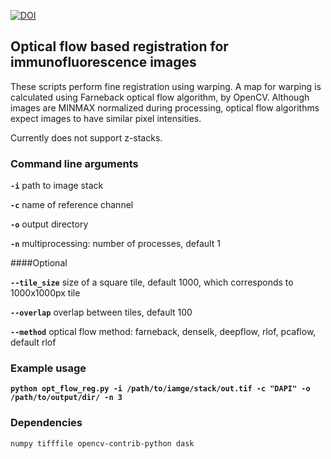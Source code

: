 [![DOI](https://zenodo.org/badge/405296622.svg)](https://zenodo.org/badge/latestdoi/405296622)
## Optical flow based registration for immunofluorescence images

These scripts perform fine registration using warping. 
A map for warping is calculated using Farneback optical flow algorithm, by OpenCV.
Although images are MINMAX normalized during processing, optical flow algorithms expect images to have 
similar pixel intensities. 

Currently does not support z-stacks.

### Command line arguments

**`-i`**  path to image stack

**`-c`**  name of reference channel

**`-o`**  output directory

**`-n`**  multiprocessing: number of processes, default 1

####Optional

**`--tile_size`**  size of a square tile, default 1000, which corresponds to 1000x1000px tile

**`--overlap`**  overlap between tiles, default 100

**`--method`**  optical flow method: farneback, denselk, deepflow, rlof, pcaflow, default rlof

### Example usage

**`python opt_flow_reg.py -i /path/to/iamge/stack/out.tif -c "DAPI" -o /path/to/output/dir/ -n 3`**


### Dependencies
`numpy tifffile opencv-contrib-python dask`


